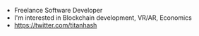 - Freelance Software Developer
- I'm interested in Blockchain development, VR/AR, Economics
- https://twitter.com/titanhash
